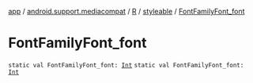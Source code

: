 [app](../../../index.md) / [android.support.mediacompat](../../index.md) / [R](../index.md) / [styleable](index.md) / [FontFamilyFont_font](.)

# FontFamilyFont_font

`static val FontFamilyFont_font: `[`Int`](https://kotlinlang.org/api/latest/jvm/stdlib/kotlin/-int/index.html)
`static val FontFamilyFont_font: `[`Int`](https://kotlinlang.org/api/latest/jvm/stdlib/kotlin/-int/index.html)